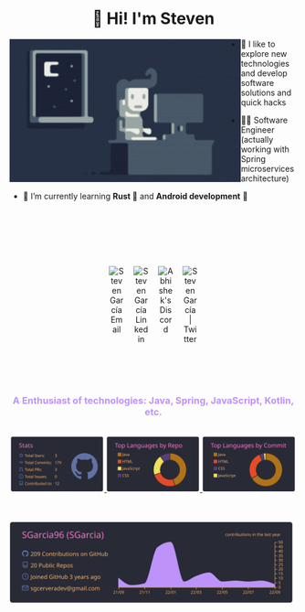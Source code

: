 <h1 align=center>👋 Hi! I'm Steven</h1>

<div>
<img class="profile" align="left" src="https://raw.githubusercontent.com/AVS1508/AVS1508/master/assets/Night-Coding.gif" alt="Github profile avatar" height="250px"/>

- 🔭  I like to explore new technologies and develop software solutions and quick hacks

- 👨‍💻  Software Engineer (actually working with Spring microservices architecture)

- 🌱  I’m currently learning **Rust 🦀** and **Android development** 📱
</div>
<br /><br /><br /><br />

<div align="center" style="margin: 2rem auto;">
<p align="center" style="display: flex; justify-content: center; gap: 1rem;">
    <a href="mailto:stevengarciasb@gmail.com">
    <img align="left" alt="Steven García Email" width="27px" src="https://img.icons8.com/doodle/48/000000/gmail.png"/></a>
    <a target="_blank" href="https://www.linkedin.com/in/sgarciadev">
    <img align="left" alt="Steven García Linkedin" width="27px" src="https://img.icons8.com/doodle/48/000000/linkedin--v2.png" />
    </a>
    <a href="https://discordapp.com/users/NakedGarcia#0201">
    <img align="left" alt="Abhishek's Discord" width="27px" src="https://raw.githubusercontent.com/peterthehan/peterthehan/master/assets/discord.svg" />
    </a>
    <a href="https://twitter.com/SGarciadev">
    <img align="left" alt="Steven García | Twitter" width="27px" src="https://img.icons8.com/cotton/64/000000/twitter.png" />
    </a>
</p>
</div>
<br /><br />
<div align="center">
<h3 align="center" style="color:#BD93F9">A Enthusiast of technologies: Java, Spring, JavaScript, Kotlin, etc.</h3>
</div>

<br />

<div align="center" >
<a  href="https://github.com/SGarcia96">
<img src="https://raw.githubusercontent.com/SGarcia96/SGarcia96/main/profile-summary-card-output/dracula/3-stats.svg" width="32.5%">
<img src="https://raw.githubusercontent.com/SGarcia96/SGarcia96/main/profile-summary-card-output/dracula/1-repos-per-language.svg" width="32.5%">
<img src="https://raw.githubusercontent.com/SGarcia96/SGarcia96/main/profile-summary-card-output/dracula/2-most-commit-language.svg" width="32.5%">
</a>
</div>

<br />

<div align="center" style="text-align: center; margin: 2rem auto;">
<img align="center" src="https://raw.githubusercontent.com/SGarcia96/SGarcia96/main/profile-summary-card-output/dracula/0-profile-details.svg" >
</div>
